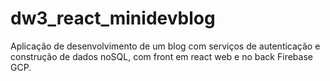 # dw3_react_minidevblog
Aplicação de desenvolvimento de um blog com serviços de autenticação e construção de dados noSQL, com front em react web e no back Firebase GCP.
